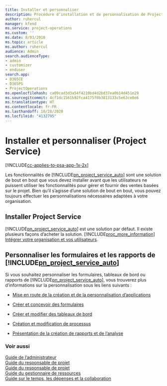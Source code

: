 ```yaml
---
title: Installer et personnaliser
description: Procédure d’installation et de personnalisation de Project Service
author: ruhercul
manager: kfend
ms.service: project-operations
ms.custom: ''
ms.date: 8/03/2018
ms.topic: article
ms.author: ruhercul
audience: Admin
search.audienceType:
- admin
- customizer
- enduser
search.app:
- D365CE
- D365PS
- ProjectOperations
ms.openlocfilehash: ca09cad3d3a54f4210bd4d2bd37ea0b14d451e29
ms.sourcegitcommit: 4cf1dc1561b92fca4175f0b3813133c5e63ce8e6
ms.translationtype: HT
ms.contentlocale: fr-FR
ms.lasthandoff: 10/28/2020
ms.locfileid: "4132795"
---
```

# <a name="install-and-customize-project-service"></a>Installer et personnaliser (Project Service)

[!INCLUDE[cc-applies-to-psa-app-1x-2x](../includes/cc-applies-to-psa-app-1x-2x.md)]

Les fonctionnalités de [!INCLUDE[pn_project_service_auto](../includes/pn-project-service-auto.md)] sont une solution de bout en bout que vous devez installer avant que les utilisateurs ne puissent utiliser les fonctionnalités pour gérer et fournir des ventes basées sur le projet. Bien qu’il s’agisse d’une solution de bout en bout, vous pouvez toujours effectuer les personnalisations nécessaires adaptées à votre organisation.  
<!-- TODO: I expect to find the information on how to get and install this here. Please find that and add it here. Same for Project Service.--> 
  
## <a name="install-project-service"></a>Installer Project Service  
 [!INCLUDE[pn_project_service_auto](../includes/pn-project-service-auto.md)] est une solution par défaut. Il existe plusieurs façons d’acheter la solution. [!INCLUDE[proc_more_information](../includes/proc-more-information.md)] [Intégrer votre organisation et vos utilisateurs](https://docs.microsoft.com/dynamics365/customerengagement/on-premises/admin/onboard-your-organization-and-users-to-dynamics-365-online).  
  
## <a name="customize-pn_project_service_auto-forms-and-reports"></a>Personnaliser les formulaires et les rapports de [!INCLUDE[pn_project_service_auto](../includes/pn-project-service-auto.md)]  
 Si vous souhaitez personnaliser les formulaires, tableaux de bord ou rapports de [!INCLUDE[pn_project_service_auto](../includes/pn-project-service-auto.md)], vous trouverez plus d’informations sur la personnalisation sous les liens suivants :  
  
- [Mise en route de la création et de la personnalisation d’applications](https://docs.microsoft.com/dynamics365/customerengagement/on-premises/customize/getting-started-customization)  
  
- [Créer et concevoir des formulaires](https://docs.microsoft.com/dynamics365/customerengagement/on-premises/customize/create-design-forms)  
  
- [Créer et modifier des tableaux de bord](https://docs.microsoft.com/dynamics365/customerengagement/on-premises/customize/create-edit-dashboards)  
  
- [Création et modification de processus](https://docs.microsoft.com/dynamics365/customerengagement/on-premises/customize/guide-staff-through-common-tasks-processes)  
  
- [Présentation de la création de rapports et de l’analyse](https://docs.microsoft.com/dynamics365/customerengagement/on-premises/analytics/reporting-analytics-with-dynamics-365)  
  
### <a name="see-also"></a>Voir aussi  
 [Guide de l’administrateur](../psa/admin-guide.md)   
 [Guide du responsable de projet](../psa/account-manager-guide.md)   
 [Guide du responsable de projet](../psa/project-manager-guide.md)   
 [Guide du gestionnaire de ressources](../psa/resource-manager-guide.md)   
 [Guide sur le temps, les dépenses et la collaboration](../psa/time-expense-collaboration-guide.md)
